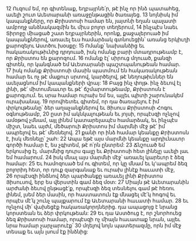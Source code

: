 12 Ուզում եմ, որ գիտենաք, եղբայրնե՛ր, թէ ինչ որ ինձ պատահեց, աւելի շուտ Աւետարանի առաջընթացին ծառայեց. 13 նոյնիսկ իմ կապանքները, որ Քրիստոսի համար են, յայտնի եղան պալատի ամբողջ անձնակազմին եւ միւս բոլոր տեղերում, 14 ինչպէս նաեւ Տիրոջը միացած շատ եղբայրներին, որոնք, քաջալերուած իմ կապանքներով, առաւել եւս համարձակ գտնուեցին՝ առանց երկիւղի քարոզելու Աստծու խօսքը: 15 Ոմանք՝ նախանձից եւ հակառակութիւնից դրդուած, իսկ ոմանք բարի մտադրութեամբ է, որ Քրիստոս են քարոզում. 16 ոմանք էլ՝ սիրուց մղուած, քանզի գիտեն, որ կանգնած եմ Աւետարանի պաշտպանութեան համար. 17 իսկ ոմանք Քրիստոսի մասին պատմում են հակառակութեան համար եւ ոչ թէ մաքուր սրտով, կարծելով, թէ նեղութիւններ են աւելացնում իմ կապանքների վրայ: 18 Բայց ինչ փոյթ. ինչ ձեւով էլ լինի, թէ՛ միտումնաւոր եւ թէ՛ ճշմարտութեամբ, Քրիստոսն է քարոզւում. եւ սրա համար ուրախ եմ ես, այլեւ պիտի շարունակեմ ուրախանալ. 19 որովհետեւ գիտեմ, որ դա ծառայելու է իմ փրկութեանը՝ ձեր աղաչանքներով եւ Յիսուս Քրիստոսի Հոգու օգնութեամբ, 20 ըստ իմ ակնկալութեան եւ յոյսի, որպէսզի ոչնչով ամօթով չմնամ, այլ լինեմ կատարելապէս համարձակ, եւ ինչպէս միշտ, նաեւ այժմ, մեծարուի Քրիստոս իմ մարմնի մէջ թէ՛ իմ ապրելով եւ թէ՛ մեռնելով. 21 քանի որ ինձ համար կեանքը Քրիստոսն է, իսկ մեռնելը՝ շահ: 22 Ապա եթէ այս մարմնի կեանքը արդիւնաւոր գործի համար է, ես չգիտեմ, թէ ո՛րն ընտրեմ: 23 Ճնշուած եմ երկուսից էլ. մարմնից դուրս գալը եւ Քրիստոսի հետ լինելը աւելի լաւ եմ համարում. 24 իսկ մնալ այս մարմնի մէջ՝ առաւել կարեւոր է ձեզ համար: 25 Եւ համոզուած եմ ու գիտեմ, որ կը մնամ եւ կ՚ապրեմ ձեզ բոլորիդ հետ, որ դուք զարգանաք եւ ուրախ լինէք հաւատի մէջ, 26 որպէսզի ինձնով ձեր պարծանքը առաւել լինի Քրիստոս Յիսուսով, երբ ես վերստին գամ ձեզ մօտ: 27 Միայն թէ Աւետարանին արժանի ձեւով ընթացէ՛ք, որպէսզի ձեզ տեսնելու գամ թէ հեռու լինեմ, լսեմ ձեր մասին, որ հաստատուն էք մնացել մէ՛կ հոգով եւ որպէս մէ՛կ շունչ պայքարում էք Աւետարանի հաւատի համար. 28 եւ ոչնչով մի՛ վախեցէք հակառակորդներից. դա ապացոյց է նրանց կորստեան եւ ձեր փրկութեան: 29 Եւ դա Աստծուց է, որ շնորհուեց ձեզ Քրիստոսի համար, որպէսզի ոչ միայն հաւատաք նրան, այլեւ նրա համար չարչարուէք՝ 30 մղելով նոյն պատերազմը, որն իմ մէջ տեսաք եւ այն լսում էք ինձնից:

